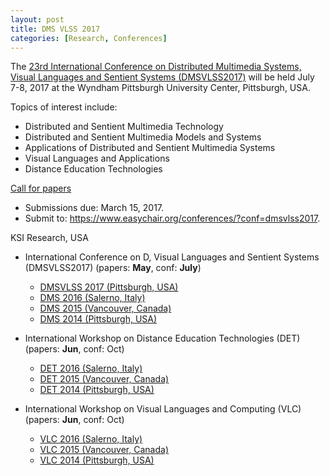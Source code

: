 ```yaml
---
layout: post
title: DMS VLSS 2017
categories: [Research, Conferences]
---
```


 The [23rd International Conference on Distributed Multimedia Systems, Visual Languages and Sentient Systems (DMSVLSS2017)](http://ksiresearchorg.ipage.com/seke/dmsvlss17.html) will be held July 7-8, 2017 at the Wyndham Pittsburgh University Center, Pittsburgh, USA. 
 
Topics of interest include:

* Distributed and Sentient Multimedia Technology
* Distributed and Sentient Multimedia Models and Systems
* Applications of Distributed and Sentient Multimedia Systems
* Visual Languages and Applications
* Distance Education Technologies

[Call for papers](http://ksiresearchorg.ipage.com/seke/dmsvlss17cfp.pdf) 
* Submissions due: March 15, 2017.
* Submit to: https://www.easychair.org/conferences/?conf=dmsvlss2017.

KSI Research, USA

*   International Conference on D, Visual Languages and Sentient Systems (DMSVLSS2017) (papers: **May**, conf: **July**)
    *   [DMSVLSS 2017 (Pittsburgh, USA)](http://ksiresearchorg.ipage.com/seke/dmsvlss17.html)
    *   [DMS 2016 (Salerno, Italy)](http://ksiresearchorg.ipage.com/seke/dms16.html)
    *   [DMS 2015 (Vancouver, Canada)](http://www.ksi.edu/seke/dms15.html)
    *   [DMS 2014 (Pittsburgh, USA)](http://www.ksi.edu/seke/dms14.html)
    
*   International Workshop on Distance Education Technologies (DET) (papers: **Jun**, conf: Oct)
    *   [DET 2016 (Salerno, Italy)](http://ksiresearchorg.ipage.com/seke/det16cfp.html)
    *   [DET 2015 (Vancouver, Canada)](http://www.ksi.edu/seke/det15cfp.html)
    *   [DET 2014 (Pittsburgh, USA)](http://www.ksi.edu/seke/det14cfp.html)
    
*   International Workshop on Visual Languages and Computing (VLC) (papers: **Jun**, conf: Oct)
    *   [VLC 2016 (Salerno, Italy)](http://ksiresearchorg.ipage.com/seke/vlc16cfp.html)
    *   [VLC 2015 (Vancouver, Canada)](http://www.ksi.edu/seke/vlc15cfp.html)
    *   [VLC 2014 (Pittsburgh, USA)](http://www.ksi.edu/seke/vlc14cfp.html)
